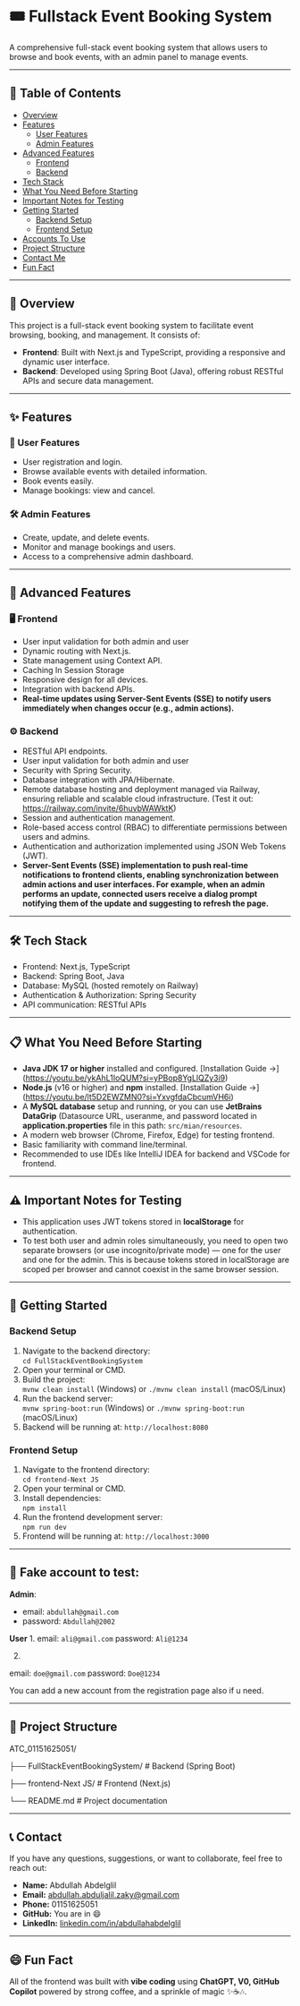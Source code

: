 # 🎟️ Fullstack Event Booking System

A comprehensive full-stack event booking system that allows users to browse and book events, with an admin panel to manage events.

---

## 📌 Table of Contents

- [Overview](#overview)
- [Features](#features)
  - [User Features](#user-features)
  - [Admin Features](#admin-features)
- [Advanced Features](#advanced-features)
  - [Frontend](#frontend)
  - [Backend](#backend)
- [Tech Stack](#tech-stack)
- [What You Need Before Starting](#what-you-need-before-starting)
- [Important Notes for Testing](#important-notes-for-testing)
- [Getting Started](#getting-started)
  - [Backend Setup](#backend-setup)
  - [Frontend Setup](#frontend-setup)
- [Accounts To Use](#accounts-to-use)
- [Project Structure](#project-structure)
- [Contact Me](#contact-me)
- [Fun Fact](#fun-fact)

---

<a id="overview"></a>
## 🧾 Overview

This project is a full-stack event booking system to facilitate event browsing, booking, and management. It consists of:

- **Frontend**: Built with Next.js and TypeScript, providing a responsive and dynamic user interface.
- **Backend**: Developed using Spring Boot (Java), offering robust RESTful APIs and secure data management.

---

<a id="features"></a>
## ✨ Features

<a id="user-features"></a>
### 👤 User Features

- User registration and login.
- Browse available events with detailed information.
- Book events easily.
- Manage bookings: view and cancel.

<a id="admin-features"></a>
### 🛠️ Admin Features

- Create, update, and delete events.
- Monitor and manage bookings and users.
- Access to a comprehensive admin dashboard.

---

<a id="advanced-features"></a>
## 🚀 Advanced Features

<a id="frontend"></a>
### 🖥️ Frontend

- User input validation for both admin and user 
- Dynamic routing with Next.js.
- State management using Context API.
- Caching In Session Storage
- Responsive design for all devices.
- Integration with backend APIs.
- **Real-time updates using Server-Sent Events (SSE) to notify users immediately when changes occur (e.g., admin actions).**

<a id="backend"></a>
### ⚙️ Backend

- RESTful API endpoints.
- User input validation for both admin and user 
- Security with Spring Security.
- Database integration with JPA/Hibernate.
- Remote database hosting and deployment managed via Railway, ensuring reliable and scalable cloud infrastructure. (Test it out: https://railway.com/invite/6huvbWAWktK)
- Session and authentication management.
- Role-based access control (RBAC) to differentiate permissions between users and admins.
- Authentication and authorization implemented using JSON Web Tokens (JWT).
- **Server-Sent Events (SSE) implementation to push real-time notifications to frontend clients, enabling synchronization between admin actions and user interfaces. For example, when an admin performs an update, connected users receive a dialog prompt notifying them of the update and suggesting to refresh the page.**

---

<a id="tech-stack"></a>
## 🛠️ Tech Stack

- Frontend: Next.js, TypeScript
- Backend: Spring Boot, Java
- Database: MySQL (hosted remotely on Railway)
- Authentication & Authorization: Spring Security
- API communication: RESTful APIs

---

<a id="what-you-need-before-starting"></a>
## 📋 What You Need Before Starting

- **Java JDK 17 or higher** installed and configured. [Installation Guide ->] (https://youtu.be/ykAhL1IoQUM?si=yPBop8YgLlQZy3i9)
- **Node.js** (v16 or higher) and **npm** installed. [Installation Guide ->] (https://youtu.be/lt5D2EWZMN0?si=YxvgfdaCbcumVH6i)
- A **MySQL database** setup and running, or you can use **JetBrains DataGrip** (Datasource URL, useranme, and password located in **application.properties** file in this path: `src/mian/resources`.
- A modern web browser (Chrome, Firefox, Edge) for testing frontend.
- Basic familiarity with command line/terminal.
- Recommended to use IDEs like IntelliJ IDEA for backend and VSCode for frontend.

---

<a id="important-notes-for-testing"></a>
## ⚠️ Important Notes for Testing

- This application uses JWT tokens stored in **localStorage** for authentication.
- To test both user and admin roles simultaneously, you need to open two separate browsers (or use incognito/private mode) — one for the user and one for the admin. This is because tokens stored in localStorage are scoped per browser and cannot coexist in the same browser session.

---

<a id="getting-started"></a>
## 🧪 Getting Started

<a id="backend-setup"></a>
### Backend Setup

1. Navigate to the backend directory:  
   `cd FullStackEventBookingSystem`
2. Open your terminal or CMD.
3. Build the project:  
   `mvnw clean install` (Windows) or `./mvnw clean install` (macOS/Linux)
4. Run the backend server:  
   `mvnw spring-boot:run` (Windows) or `./mvnw spring-boot:run` (macOS/Linux)
5. Backend will be running at: `http://localhost:8080`

<a id="frontend-setup"></a>
### Frontend Setup

1. Navigate to the frontend directory:  
   `cd frontend-Next JS`
2. Open your terminal or CMD.
3. Install dependencies:  
   `npm install`
4. Run the frontend development server:  
   `npm run dev`
5. Frontend will be running at: `http://localhost:3000`
---

<a id="accounts-to-use"></a>
## 🧪 Fake account to test:

**Admin**: 
- email: `abdullah@gmail.com`
- password: `Abdullah@2002`

**User**
1.
email: `ali@gmail.com`
password: `Ali@1234` 

2.
email: `doe@gmail.com`
password: `Doe@1234`

You can add a new account from the registration page also if u need.

---

<a id="project-structure"></a>
## 📂 Project Structure

ATC_01151625051/

├── FullStackEventBookingSystem/ # Backend (Spring Boot)

├── frontend-Next JS/ # Frontend (Next.js)

└── README.md # Project documentation

---

<a id="contact-me"></a>
## 📞 Contact

If you have any questions, suggestions, or want to collaborate, feel free to reach out:

- **Name:** Abdullah Abdelglil  
- **Email:** abdullah.abduljalil.zaky@gmail.com  
- **Phone:** 01151625051  
- **GitHub:** You are in 😄  
- **LinkedIn:** [linkedin.com/in/abdullahabdelglil](https://www.linkedin.com/in/abdullah-abdulgalil-aa583a285?utm_source=share&utm_campaign=share_via&utm_content=profile&utm_medium=android_app)

---

<a id="fun-fact"></a>
## 😄 Fun Fact

All of the frontend was built with **vibe coding** using **ChatGPT, V0, GitHub Copilot** powered by strong coffee, and a sprinkle of magic ✨☕🎶.
